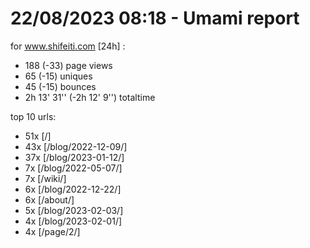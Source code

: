 # 22/08/2023 08:18 - Umami report
for www.shifeiti.com [24h] :

 - 188 (-33) page views
 - 65 (-15) uniques
 - 45 (-15) bounces
 - 2h 13' 31'' (-2h 12' 9'') totaltime


top 10 urls:
 - 51x [/]
 - 43x [/blog/2022-12-09/]
 - 37x [/blog/2023-01-12/]
 - 7x [/blog/2022-05-07/]
 - 7x [/wiki/]
 - 6x [/blog/2022-12-22/]
 - 6x [/about/]
 - 5x [/blog/2023-02-03/]
 - 4x [/blog/2023-02-01/]
 - 4x [/page/2/]


